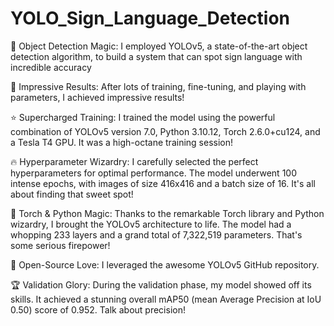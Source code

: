 # YOLO_Sign_Language_Detection

🔎 Object Detection Magic: I employed YOLOv5, a state-of-the-art object detection algorithm, to build a system that can spot sign language with incredible accuracy

🎯 Impressive Results: After lots of training, fine-tuning, and playing with parameters, I achieved impressive results!

⭐ Supercharged Training: I trained the model using the powerful combination of YOLOv5 version 7.0, Python 3.10.12, Torch 2.6.0+cu124, and a Tesla T4 GPU. It was a high-octane training session!

🔥 Hyperparameter Wizardry: I carefully selected the perfect hyperparameters for optimal performance. The model underwent 100 intense epochs, with images of size 416x416 and a batch size of 16. It's all about finding that sweet spot!

🧪 Torch & Python Magic: Thanks to the remarkable Torch library and Python wizardry, I brought the YOLOv5 architecture to life. The model had a whopping 233 layers and a grand total of 7,322,519 parameters. That's some serious firepower!

🔗 Open-Source Love: I leveraged the awesome YOLOv5 GitHub repository.

🏆 Validation Glory: During the validation phase, my model showed off its skills. It achieved a stunning overall mAP50 (mean Average Precision at IoU 0.50) score of 0.952. Talk about precision!
